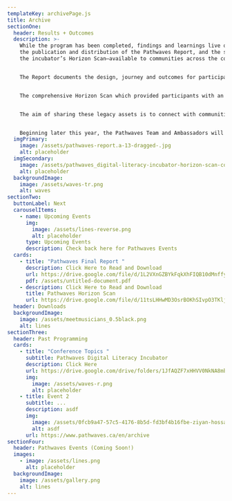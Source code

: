 ```yaml
---
templateKey: archivePage.js
title: Archive
sectionOne:
  header: Results + Outcomes
  description: >-
    While the program has been completed, findings and learnings live on with
    the publication and distribution of the Pathwaves Report, and the sharing of
    the incubator’s Horizon Scan—available to communities across the country.


    The Report documents the design, journey and outcomes for participants. 


    The comprehensive Horizon Scan which provided participants with an understanding of the digital drivers of change and trends—and the social, technological, environmental, economic, political, values and legal shifts influencing the future of music in Canada and other markets around the world, is also available for download. 


    The aim of sharing these legacy assets is to connect with communities across the country in the hope that they are inspired by the outcomes, and are compelled to continue the conversations. 


    Beginning later this year, the Pathwaves Team and Ambassadors will be presenting and facilitating workshops at conferences and events across the country. If you are interested in partnering with us, please be in touch!
  imgPrimary:
    image: /assets/pathwaves-report.a-13-dragged-.jpg
    alt: placeholder
  imgSecondary:
    image: /assets/pathwaves_digital-literacy-incubator-horizon-scan-cover-page.png
    alt: placeholder
  backgroundImage:
    image: /assets/waves-tr.png
    alt: waves
sectionTwo:
  buttonLabel: Next
  carouselItems:
    - name: Upcoming Events
      img:
        image: /assets/lines-reverse.png
        alt: placeholder
      type: Upcoming Events
      description: Check back here for Pathwaves Events
  cards:
    - title: "Pathwaves Final Report "
      description: Click Here to Read and Download
      url: https://drive.google.com/file/d/1L2VXnGZBYkFqkXhFIQB10dMnffyFdpjo/view?usp=sharing
      pdf: /assets/untitled-document.pdf
    - description: Click Here to Read and Download
      title: Pathwaves Horizon Scan
      url: https://drive.google.com/file/d/11tsLHHwMD3OsrBOKhSIvpO3TKljFGjDO/view?usp=sharing
  header: Downloads
  backgroundImage:
    image: /assets/meetmusicians_0.5black.png
    alt: lines
sectionThree:
  header: Past Programming
  cards:
    - title: "Conference Topics "
      subtitle: Pathwaves Digital Literacy Incubator
      description: Click Here
      url: https://drive.google.com/drive/folders/1JfAQZF7xHHVV0NkNA8mbDMsBP6M7o4sl
      img:
        image: /assets/waves-r.png
        alt: placeholder
    - title: Event 2
      subtitle: ...
      description: asdf
      img:
        image: /assets/0fcb9a47-57c5-4176-8b5d-fd3bf4b16fbe-ziyan-hossain.jpg
        alt: asdf
      url: https://www.pathwaves.ca/en/archive
sectionFour:
  header: Pathwaves Events (Coming Soon!)
  images:
    - image: /assets/lines.png
      alt: placeholder
  backgroundImage:
    image: /assets/gallery.png
    alt: lines
---
```

